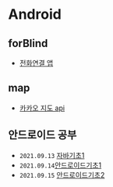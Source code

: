 # Android
## forBlind
- [전화연결 앱](./01.forBlind)
## map
- [카카오 지도 api](./02.map) 
## 안드로이드 공부
- `2021.09.13`  [자바기초1](./03.study/0913/01.자바기초1/2021.09.13_자바기초정리1.md)
- `2021.09.14`[안드로이드기초1](./03.study/0914/01.안드로이드1/2021년09월14일_안드로이드1.md)
- `2021.09.15` [안드로이드기초2](./03.study/0915/01.안드로이드2/2021.09.15_안드로이드2.md)


